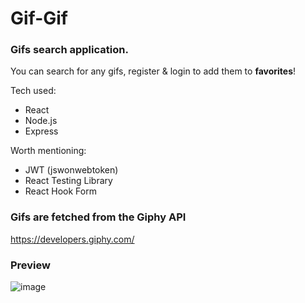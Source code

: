 # Gif-Gif

### Gifs search application.

You can search for any gifs, register & login to add them to **favorites**!

Tech used: 

* React
* Node.js
* Express

Worth mentioning:

* JWT (jswonwebtoken)
* React Testing Library
* React Hook Form

### Gifs are fetched from the Giphy API 
https://developers.giphy.com/

### Preview
![image](https://user-images.githubusercontent.com/72894229/140199662-d2458397-f593-4689-86a1-7e1b62417b1b.png)

